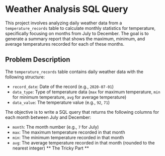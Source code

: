 # Weather Analysis SQL Query

This project involves analyzing daily weather data from a `temperature_records` table to calculate monthly statistics for temperature, specifically focusing on months from July to December. The goal is to generate a summary report that shows the maximum, minimum, and average temperatures recorded for each of these months.

## Problem Description

The `temperature_records` table contains daily weather data with the following structure:

- `record_date`: Date of the record (e.g., `2020-07-01`)
- `data_type`: Type of temperature data (`max` for maximum temperature, `min` for minimum temperature, `avg` for average temperature)
- `data_value`: The temperature value (e.g., `92`, `71`)

The objective is to write a SQL query that returns the following columns for each month between July and December:

- `month`: The month number (e.g., `7` for July)
- `max`: The maximum temperature recorded in that month
- `min`: The minimum temperature recorded in that month
- `avg`: The average temperature recorded in that month (rounded to the nearest integer)  ** The Tricky Part **
